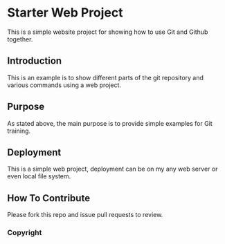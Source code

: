 # Starter Web Project

This is a simple website project for showing how to use Git and Github together.

## Introduction

This is an example is to show different parts of the git repository and various commands using a web project.

## Purpose

As stated above, the main purpose is to provide simple examples for Git training.

## Deployment

This is a simple web project, deployment can be on my any web server or even local file system.

## How To Contribute

Please fork this repo and issue pull requests to review.

### Copyright
